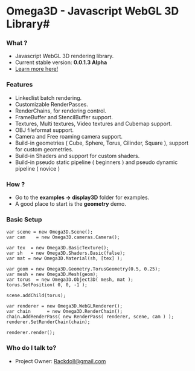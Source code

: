 # Omega3D - Javascript WebGL 3D Library#

### What ?  ###
* Javascript WebGL 3D rendering library.
* Current stable version: **0.0.1.3 Alpha**
* [Learn more here!](http://lab.rackdoll.nl/js/omega/)

### Features ###
* Linkedlist batch rendering.
* Customizable RenderPasses.
* RenderChains, for rendering control.
* FrameBuffer and StencilBuffer support.
* Textures, Multi textures, Video textures and Cubemap support.
* OBJ fileformat support.
* Camera and Free roaming camera support.
* Build-in geometries ( Cube, Sphere, Torus, Cilinder, Square ), support for custom geometries.
* Build-in Shaders and support for custom shaders.
* Build-in pseudo static pipeline ( beginners ) and pseudo dynamic pipeline ( novice )

### How ? ###
* Go to the **examples -> display3D** folder for examples.
* A good place to start is the **geometry** demo.


### Basic Setup ###
```
var scene = new Omega3D.Scene();
var cam    = new Omega3D.cameras.Camera();

var tex  = new Omega3D.BasicTexture();
var sh   = new Omega3D.Shaders.Basic(false);
var mat = new Omega3D.Material(sh, [tex] );

var geom = new Omega3D.Geometry.TorusGeometry(0.5, 0.25);
var mesh = new Omega3D.Mesh(geom);
var torus  = new Omega3D.Object3D( mesh, mat );
torus.SetPosition( 0, 0, -1 );

scene.addChild(torus);

var renderer = new Omega3D.WebGLRenderer();
var chain      = new Omega3D.RenderChain();
chain.AddRenderPass( new RenderPass( renderer, scene, cam ) );
renderer.SetRenderChain(chain);

renderer.render();
```



### Who do I talk to? ###

* Project Owner:  Rackdoll@gmail.com
